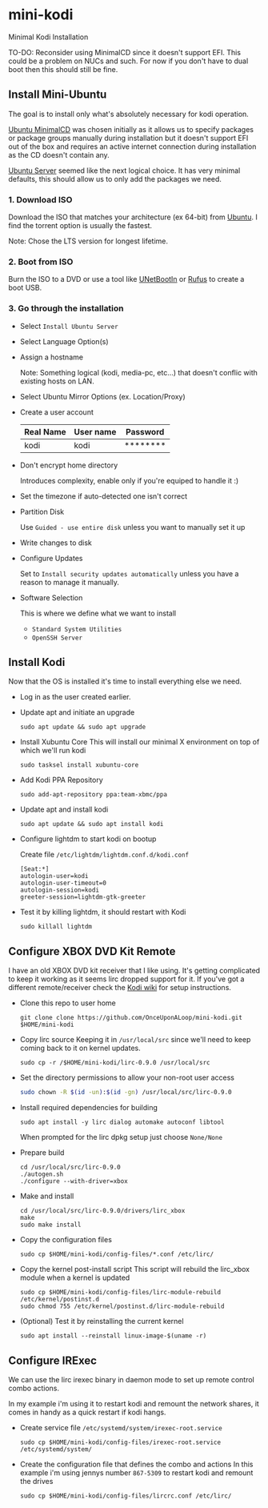 # mini-kodi
Minimal Kodi Installation

TO-DO: Reconsider using MinimalCD since it doesn't support EFI. This could be a problem on NUCs and such.
For now if you don't have to dual boot then this should still be fine.

## Install Mini-Ubuntu
The goal is to install only what's absolutely necessary for kodi operation. 

[Ubuntu MinimalCD](https://help.ubuntu.com/community/Installation/MinimalCD) was chosen initially as it allows us to specify packages or package groups manually during installation but it doesn't support EFI out of the box and requires an active internet connection during installation as the CD doesn't contain any.

[Ubuntu Server](https://www.ubuntu.com/download/server) seemed like the next logical choice. It has very minimal defaults, this should allow us to only add the packages we need.

### 1. Download ISO
    
Download the ISO that matches your architecture (ex 64-bit) from [Ubuntu](https://www.ubuntu.com/download/server).
I find the torrent option is usually the fastest.

Note: Chose the LTS version for longest lifetime.
    
### 2. Boot from ISO

Burn the ISO to a DVD or use a tool like [UNetBootIn](https://unetbootin.github.io/) or [Rufus](https://rufus.akeo.ie/) to create a boot USB.
    
### 3. Go through the installation

  - Select `Install Ubuntu Server`
  - Select Language Option(s)
  - Assign a hostname

    Note: Something logical (kodi, media-pc, etc...) that doesn't conflic with existing hosts on LAN.

  - Select Ubuntu Mirror Options (ex. Location/Proxy)

  - Create a user account

    | Real Name | User name | Password |
    | --------- | --------- | -------- |
    | kodi      | kodi      | ******** |

  - Don't encrypt home directory 

    Introduces complexity, enable only if you're equiped to handle it :)

  - Set the timezone if auto-detected one isn't correct

  - Partition Disk

    Use `Guided - use entire disk` unless you want to manually set it up

  - Write changes to disk

  - Configure Updates
  
    Set to `Install security updates automatically` unless you have a reason to manage it manually.
    
  - Software Selection
  
    This is where we define what we want to install
    
      - `Standard System Utilities`
      - `OpenSSH Server`


## Install Kodi
Now that the OS is installed it's time to install everything else we need.

- Log in as the user created earlier.
  
- Update apt and initiate an upgrade 
  ```
  sudo apt update && sudo apt upgrade
  ```
  
- Install Xubuntu Core
  This will install our minimal X environment on top of which we'll run kodi 
  ```
  sudo tasksel install xubuntu-core
  ```

- Add Kodi PPA Repository
  ```
  sudo add-apt-repository ppa:team-xbmc/ppa
  ```
  
- Update apt and install kodi
  ```
  sudo apt update && sudo apt install kodi
  ```
  
- Configure lightdm to start kodi on bootup
  
  Create file `/etc/lightdm/lightdm.conf.d/kodi.conf`
  ```
  [Seat:*]
  autologin-user=kodi
  autologin-user-timeout=0
  autologin-session=kodi
  greeter-session=lightdm-gtk-greeter
  ```
  
- Test it by killing lightdm, it should restart with Kodi
  ```
  sudo killall lightdm
  ```

## Configure XBOX DVD Kit Remote
I have an old XBOX DVD kit receiver that I like using. It's getting complicated to keep it working as it seems lirc dropped support for it. 
If you've got a different remote/receiver check the [Kodi wiki](http://kodi.wiki/view/HOW-TO:Set_up_LIRC) for setup instructions.

- Clone this repo to user home
  ```
  git clone clone https://github.com/OnceUponALoop/mini-kodi.git $HOME/mini-kodi
  ```

- Copy lirc source
  Keeping it in `/usr/local/src` since we'll need to keep coming back to it on kernel updates.
  ```
  sudo cp -r /$HOME/mini-kodi/lirc-0.9.0 /usr/local/src
  ```

- Set the directory permissions to allow your non-root user access
  ``` bash
  sudo chown -R $(id -un):$(id -gn) /usr/local/src/lirc-0.9.0
  ```

- Install required dependencies for building
  ```
  sudo apt install -y lirc dialog automake autoconf libtool
  ```
  When prompted for the lirc dpkg setup just choose `None/None`
  
- Prepare build
  ```
  cd /usr/local/src/lirc-0.9.0
  ./autogen.sh
  ./configure --with-driver=xbox
  ```

- Make and install
  ```
  cd /usr/local/src/lirc-0.9.0/drivers/lirc_xbox
  make
  sudo make install
  ```
  
- Copy the configuration files
  ```
  sudo cp $HOME/mini-kodi/config-files/*.conf /etc/lirc/
  ```
  
- Copy the kernel post-install script
  This script will rebuild the lirc_xbox module when a kernel is updated
  ```
  sudo cp $HOME/mini-kodi/config-files/lirc-module-rebuild /etc/kernel/postinst.d
  sudo chmod 755 /etc/kernel/postinst.d/lirc-module-rebuild
  ```
  
- (Optional) Test it by reinstalling the current kernel
  ```
  sudo apt install --reinstall linux-image-$(uname -r)
  ```

## Configure IRExec
We can use the lirc irexec binary in daemon mode to set up remote control combo actions.

In my example i'm using it to restart kodi and remount the network shares, it comes in handy as a quick restart if kodi hangs.

- Create service file `/etc/systemd/system/irexec-root.service` 
  ```
  sudo cp $HOME/mini-kodi/config-files/irexec-root.service /etc/systemd/system/
  ```
  
- Create the configuration file that defines the combo and actions
  In this example i'm using jennys number `867-5309` to restart kodi and remount the drives
  ```
  sudo cp $HOME/mini-kodi/config-files/lircrc.conf /etc/lirc/
  ```
  
  
  

  

